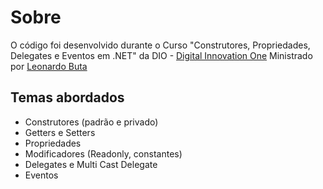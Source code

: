 # Sobre
O código foi desenvolvido durante o Curso "Construtores, Propriedades, Delegates e Eventos em .NET" da DIO - [Digital Innovation One](ttps://digitalinnovation.one) Ministrado por [Leonardo Buta](https://github.com/leonardo-buta)

## Temas abordados
- Construtores (padrão e privado)
- Getters e Setters
- Propriedades
- Modificadores (Readonly, constantes)
- Delegates e Multi Cast Delegate
- Eventos
